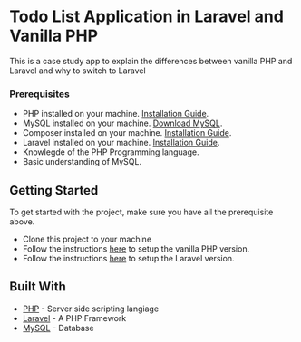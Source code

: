 # Todo List Application in Laravel and Vanilla PHP

This is a case study app to explain the differences between vanilla PHP and Laravel and why to switch to Laravel


### Prerequisites

* PHP installed on your machine. [Installation Guide](http://php.net/manual/en/install.php).
* MySQL installed on your machine. [Download MySQL](https://www.mysql.com/downloads/).
* Composer installed on your machine. [Installation Guide](https://getcomposer.org/download/).
* Laravel installed on your machine. [Installation Guide](https://laravel.com/docs/5.6/).
* Knowlegde of the PHP Programming language.
* Basic understanding of MySQL.

## Getting Started

To get started with the project, make sure you have all the prerequisite above.

* Clone this project to your machine
* Follow the instructions [here](https://github.com/neoighodaro-articles/todolist-demo/blob/master/vanilla/readme.md) to setup the vanilla PHP version.
* Follow the instructions [here](https://github.com/neoighodaro-articles/todolist-demo/blob/master/laravel/readme.md) to setup the Laravel version.


## Built With

* [PHP](http://php.net/) - Server side scripting langiage
* [Laravel](https://laravel.com) - A PHP Framework
* [MySQL](https://www.mysql.com) - Database
